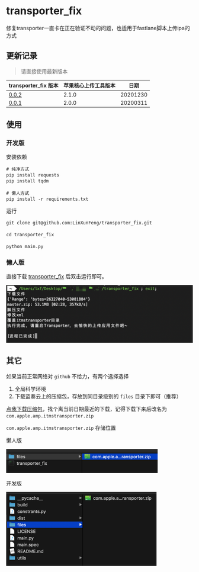 # transporter_fix
修复transporter一直卡在正在验证不动的问题，也适用于fastlane脚本上传ipa的方式



## 更新记录

> 请直接使用最新版本

| transporter_fix 版本                                         | 苹果核心上传工具版本 | 日期     |
| ------------------------------------------------------------ | -------------------- | -------- |
| [0.0.2](https://github.com/LinXunFeng/transporter_fix/releases/tag/0.0.2) | 2.1.0                | 20201230 |
| [0.0.1](https://github.com/LinXunFeng/transporter_fix/releases/tag/0.0.1) | 2.0.0                | 20200311 |



## 使用

### 开发版

安装依赖

```shell
# 纯净方式
pip install requests
pip install tqdm

# 懒人方式
pip install -r requirements.txt
```

运行

```shell
git clone git@github.com:LinXunFeng/transporter_fix.git

cd transporter_fix

python main.py
```



### 懒人版

直接下载 [transporter_fix](https://github.com/LinXunFeng/transporter_fix/releases) 后双击运行即可。

![](./screenshots/3.png)



## 其它

如果当前正常网络对 `github` 不给力，有两个选择选择

1. 全局科学环境
2. 下载蓝奏云上的压缩包，存放到同目录级别的 `files` 目录下即可（推荐）



[点我下载压缩包](https://linxunfeng.lanzous.com/b0aqkmhpg)，找个离当前日期最近的下载，记得下载下来后改名为 `com.apple.amp.itmstransporter.zip`



`com.apple.amp.itmstransporter.zip` 存储位置



懒人版

![懒人版](./screenshots/1.png)

开发版

![开发版](./screenshots/2.png)




